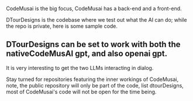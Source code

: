 
CodeMusai is the big focus,
CodeMusai has a back-end and a front-end.

DTourDesigns is the codebase where we test out what the AI can do;
while the repo is private, here is some sample code.

DTourDesigns can be set to work with both the nativeCodeMusAI gpt, and also openai gpt.
-
It is very interesting to get the two LLMs interacting in dialog.


Stay turned for repositories featuring the inner workings of CodeMusai,
note, the public repository will only be part of the code,
list dtourDesigns, most of CodeMusai's code will not be open for the time being.